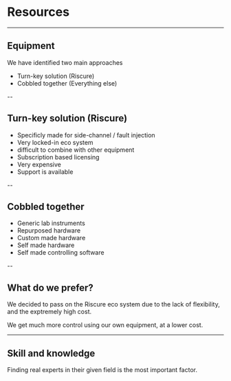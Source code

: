 # Resources

---
## Equipment
We have identified two main approaches

- Turn-key solution (Riscure)
- Cobbled together (Everything else)

--
## Turn-key solution (Riscure)
- Specificly made for side-channel / fault injection
- Very locked-in eco system
- difficult to combine with other equipment
- Subscription based licensing
- Very expensive
- Support is available

--
## Cobbled together
- Generic lab instruments
- Repurposed hardware
- Custom made hardware
- Self made hardware
- Self made controlling software

--
## What do we prefer?
We decided to pass on the Riscure eco system due to the lack of flexibility, and the exptremely high cost.

We get much more control using our own equipment, at a lower cost.

---
## Skill and knowledge
Finding real experts in their given field is the most important factor.

